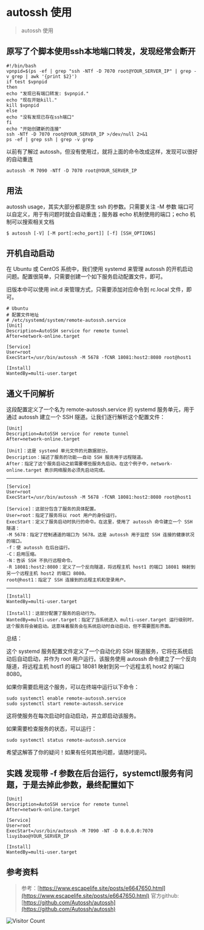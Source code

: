 # autossh 使用
> autossh 使用

## 原写了个脚本使用ssh本地端口转发，发现经常会断开

```shell
#!/bin/bash
vpnpid=$(ps -ef | grep "ssh -NTf -D 7070 root@YOUR_SERVER_IP" | grep -v grep | awk '{print $2}')
if test $vpnpid
then
echo "发现已有端口转发: $vpnpid."
echo "现在开始kill."
kill $vpnpid
else
echo "没有发现已存在ssh端口"
fi
echo "开始创建新的连接"
ssh -NTf -D 7070 root@YOUR_SERVER_IP >/dev/null 2>&1
ps -ef | grep ssh | grep -v grep
```

以前有了解过 autossh，但没有使用过，就将上面的命令改成这样，发现可以很好的自动重连

```
autossh -M 7090 -NTf -D 7070 root@YOUR_SERVER_IP
```

## 用法

autossh usage，其实大部分都是原生 ssh 的参数。只需要关注 -M 参数 端口可以自定义，用于有问题时就会自动重连；服务器 echo 机制使用的端口；echo 机制可以搜索相关文档

```
$ autossh [-V] [-M port[:echo_port]] [-f] [SSH_OPTIONS]
```

## 开机自动启动

在 Ubuntu 或 CentOS 系统中，我们使用 systemd 来管理 autossh 的开机启动问题。配置很简单，只需要创建一个如下服务启动配置文件，即可。

旧版本中可以使用 init.d 来管理方式，只需要添加对应命令到 rc.local 文件，即可。

```
# Ubuntu
# 配置文件地址
# /etc/systemd/system/remote-autossh.service
[Unit]
Description=AutoSSH service for remote tunnel
After=network-online.target

[Service]
User=root
ExecStart=/usr/bin/autossh -M 5678 -fCNR 18081:host2:8080 root@host1

[Install]
WantedBy=multi-user.target
```

## 通义千问解析

这段配置定义了一个名为 remote-autossh.service 的 systemd 服务单元，用于通过 autossh 建立一个 SSH 隧道。让我们逐行解析这个配置文件：

```
[Unit]
Description=AutoSSH service for remote tunnel
After=network-online.target
```
```
[Unit]：这是 systemd 单元文件的元数据部分。 
Description：描述了服务的功能——自动 SSH 服务用于远程隧道。
After：指定了这个服务启动之前需要哪些服务先启动。在这个例子中，network-online.target 表示网络服务必须先启动完成。
```

---------------------------------------------------------------

```
[Service]
User=root
ExecStart=/usr/bin/autossh -M 5678 -fCNR 18081:host2:8080 root@host1
```
```
[Service]：这部分包含了服务的具体配置。
User=root：指定了服务将以 root 用户的身份运行。
ExecStart：定义了服务启动时执行的命令。在这里，使用了 autossh 命令建立一个 SSH 隧道：
-M 5678：指定了控制通道的端口为 5678。这是 autossh 用于监控 SSH 连接的健康状况的端口。
-f：使 autossh 在后台运行。
-C：启用压缩。
-N：告诉 SSH 不执行远程命令。
-R 18081:host2:8080：定义了一个反向隧道，将远程主机 host1 的端口 18081 映射到另一个远程主机 host2 的端口 8080。
root@host1：指定了 SSH 连接到的远程主机和登录用户。
```

---------------------------------------------------------------

```
[Install]
WantedBy=multi-user.target
```
```
[Install]：这部分配置了服务的启动行为。
WantedBy=multi-user.target：指定了当系统进入 multi-user.target 运行级别时，这个服务将会被启动。这意味着服务会在系统启动时自动启动，但不需要图形界面。
```

总结：

这个 systemd 服务配置文件定义了一个自动化的 SSH 隧道服务，它将在系统启动后自动启动，并作为 root 用户运行。该服务使用 autossh 命令建立了一个反向隧道，将远程主机 host1 的端口 18081 映射到另一个远程主机 host2 的端口 8080。

如果你需要启用这个服务，可以在终端中运行以下命令：

```
sudo systemctl enable remote-autossh.service
sudo systemctl start remote-autossh.service
```

这将使服务在每次启动时自动启动，并立即启动该服务。

如果需要检查服务的状态，可以运行：

```
sudo systemctl status remote-autossh.service
```

希望这解答了你的疑问！如果有任何其他问题，请随时提问。

## 实践 发现带 -f 参数在后台运行，systemctl服务有问题，于是去掉此参数，最终配置如下

```shell
[Unit]
Description=AutoSSH service for remote tunnel
After=network-online.target

[Service]
User=root
ExecStart=/usr/bin/autossh -M 7090 -NT -D 0.0.0.0:7070 liuyibao@YOUR_SERVER_IP

[Install]
WantedBy=multi-user.target
```

## 参考资料

> 参考：[https://www.escapelife.site/posts/e6647650.html](https://www.escapelife.site/posts/e6647650.html)
> 官方github: [https://github.com/Autossh/autossh](https://github.com/Autossh/autossh)

![Visitor Count](https://profile-counter.glitch.me/brotherbigbao/count.svg)